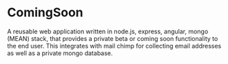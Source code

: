 # ComingSoon
A reusable web application written in node.js, express, angular, mongo (MEAN) stack, that provides a private beta or coming soon functionality to the end user. This integrates with mail chimp for collecting email addresses as well as a private mongo database.
